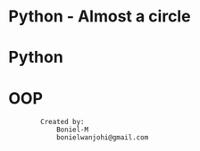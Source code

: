 #	Python - Almost a circle
#		Python
#		OOP
			Created by: 
				Boniel-M
				bonielwanjohi@gmail.com	
